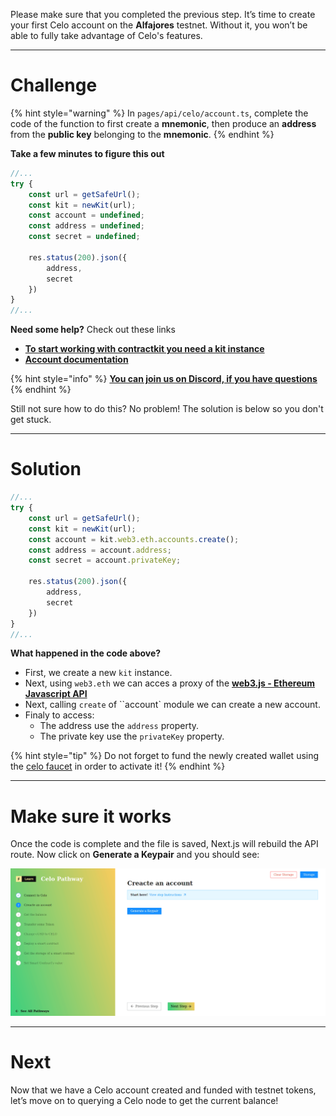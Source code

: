 Please make sure that you completed the previous step.
It’s time to create your first Celo account on the **Alfajores** testnet. Without it, you won’t be able to fully take advantage of Celo's features.

------------------------

# Challenge

{% hint style="warning" %}
In `pages/api/celo/account.ts`, complete the code of the function to first create a **mnemonic**, then produce an **address** from the **public key** belonging to the **mnemonic**.
{% endhint %}

**Take a few minutes to figure this out**

```typescript
//...
try {
    const url = getSafeUrl();
    const kit = newKit(url);
    const account = undefined;
    const address = undefined;
    const secret = undefined;

    res.status(200).json({
        address,
        secret
    })
} 
//...
```

**Need some help?** Check out these links
* [**To start working with contractkit you need a kit instance**](https://docs.celo.org/developer-guide/sdk-code-reference/summary-2/modules/_kit_#functions)  
* [**Account documentation**](https://web3js.readthedocs.io/en/v1.4.0/web3-eth-accounts.html)  

{% hint style="info" %}
[**You can join us on Discord, if you have questions**](https://discord.gg/fszyM7K)
{% endhint %}

Still not sure how to do this? No problem! The solution is below so you don't get stuck.

------------------------

# Solution

```typescript
//...
try {
    const url = getSafeUrl();
    const kit = newKit(url);
    const account = kit.web3.eth.accounts.create();
    const address = account.address;
    const secret = account.privateKey;

    res.status(200).json({
        address,
        secret
    })
} 
//...
```

**What happened in the code above?**
* First, we create a new `kit` instance.
* Next, using `web3.eth` we can acces a proxy of the [**web3.js - Ethereum Javascript API**](https://web3js.readthedocs.io/en/v1.4.0/)
* Next, calling `create` of ``account` module we can create a new account.
* Finaly to access: 
    * The address use the `address` property.
    * The private key use the `privateKey` property.

{% hint style="tip" %}
Do not forget to fund the newly created wallet using the [celo faucet](https://celo.org/developers/faucet) in order to activate it!
{% endhint %}

------------------------

# Make sure it works

Once the code is complete and the file is saved, Next.js will rebuild the API route. Now click on **Generate a Keypair** and you should see:

![](../../../.gitbook/assets/pathways/celo/celo-account.gif)

-----------------------------

# Next

Now that we have a Celo account created and funded with testnet tokens, let’s move on to querying a Celo node to get the current balance!
